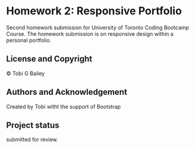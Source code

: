 # Homework 2: Responsive Portfolio 

Second homework submission for University of Toronto Coding Bootcamp Course. The homework submission is on responsive design within a personal portfolio.

## License and Copyright

©  Tobi G Bailey

## Authors and Acknowledgement

Created by Tobi witht the support of Bootstrap

## Project status

submitted for review.
